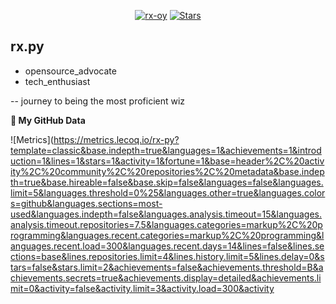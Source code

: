 <p align="center"> 
    <a href="https://github.com/rx-py"><img alt="rx-oy" src="https://komarev.com/ghpvc/?username=rx-py"></a>
    <a href="https://github.com/rx-py?tab=repositories"><img alt="Stars" src="https://img.shields.io/github/stars/rx-py"></a>
</p> 

## rx.py
- opensource_advocate
- tech_enthusiast

-- journey to being the most proficient wiz


<!--

: opensource_advocate
: tech_enthusiast 
: journey to being the most proficient wiz

-->



** My GitHub Data** 
<!-- ![Metrics](https://metrics.lecoq.io/rx-py) -->
![Metrics](https://metrics.lecoq.io/rx-py?template=classic&base.indepth=true&languages=1&achievements=1&introduction=1&lines=1&stars=1&activity=1&fortune=1&base=header%2C%20activity%2C%20community%2C%20repositories%2C%20metadata&base.indepth=true&base.hireable=false&base.skip=false&languages=false&languages.limit=5&languages.threshold=0%25&languages.other=true&languages.colors=github&languages.sections=most-used&languages.indepth=false&languages.analysis.timeout=15&languages.analysis.timeout.repositories=7.5&languages.categories=markup%2C%20programming&languages.recent.categories=markup%2C%20programming&languages.recent.load=300&languages.recent.days=14&lines=false&lines.sections=base&lines.repositories.limit=4&lines.history.limit=5&lines.delay=0&stars=false&stars.limit=2&achievements=false&achievements.threshold=B&achievements.secrets=true&achievements.display=detailed&achievements.limit=0&activity=false&activity.limit=3&activity.load=300&activity
